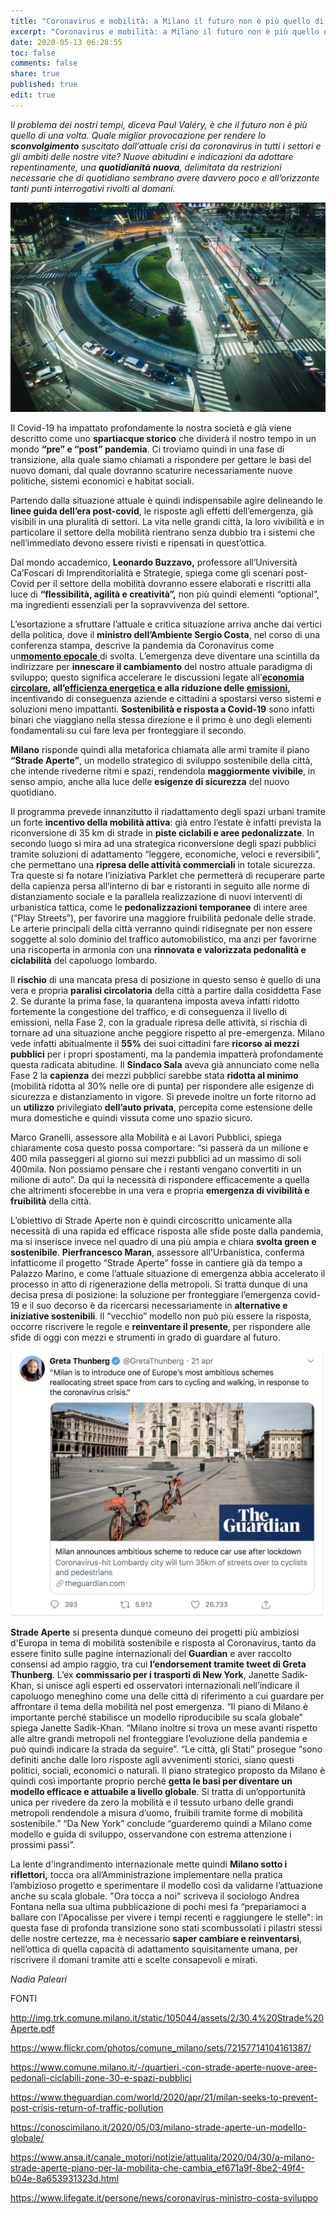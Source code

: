 ```yaml
---
title: "Coronavirus e mobilità: a Milano il futuro non è più quello di una volta"
excerpt: "Coronavirus e mobilità: a Milano il futuro non è più quello di una volta"
date: 2020-05-13 06:28:55
toc: false
comments: false
share: true
published: true
edit: true
---
```

I*l problema dei nostri tempi, diceva Paul Valéry, è che il futuro non è più quello di una volta. Quale miglior provocazione per rendere lo **sconvolgimento** suscitato dall’attuale crisi da coronavirus in tutti i settori e gli ambiti delle nostre vite? Nuove abitudini e indicazioni da adottare repentinamente, una **quotidianità nuova**, delimitata da restrizioni necessarie che di quotidiano sembrano avere davvero poco e all’orizzonte tanti punti interrogativi rivolti al domani.*

![](/assets/images/revolt-g-dpbfxfybs-unsplash.jpg)

Il Covid-19 ha impattato profondamente la nostra società e già viene descritto come uno **spartiacque storico** che dividerà il nostro tempo in un mondo **“pre” e “post” pandemia**. Ci troviamo quindi in una fase di transizione, alla quale siamo chiamati a rispondere per gettare le basi del nuovo domani, dal quale dovranno scaturire necessariamente nuove politiche, sistemi economici e habitat sociali.

Partendo dalla situazione attuale è quindi indispensabile agire delineando le **linee guida dell’era post-covid**, le risposte agli effetti dell’emergenza, già visibili in una pluralità di settori. La vita nelle grandi città, la loro vivibilità e in particolare il settore della mobilità rientrano senza dubbio tra i sistemi che nell’immediato devono essere rivisti e ripensati in quest’ottica.

Dal mondo accademico, **Leonardo Buzzavo,** professore all’Università Ca’Foscari di Imprenditorialità e Strategie, spiega come gli scenari post-Covid per il settore della mobilità dovranno essere elaborati e riscritti alla luce di **“flessibilità, agilità e creatività”,** non più quindi elementi “optional”, ma ingredienti essenziali per la sopravvivenza del settore.

L’esortazione a sfruttare l’attuale e critica situazione arriva anche dai vertici della politica, dove il **ministro dell’Ambiente Sergio Costa**, nel corso di una conferenza stampa, descrive la pandemia da Coronavirus come un[**momento epocale** ](https://www.lifegate.it/persone/news/coronavirus-crisi-sviluppo-sostenibile)di svolta. L’emergenza deve diventare una scintilla da indirizzare per **innescare il cambiamento** del nostro attuale paradigma di sviluppo; questo significa accelerare le discussioni legate all’**[economia circolare](https://www.lifegate.it/tag/economia-circolare), all’[efficienza energetica ](https://www.lifegate.it/tag/efficienza-energetica)e alla riduzione delle [emissioni](https://www.lifegate.it/tag/emissioni),** incentivando di conseguenza aziende e cittadini a spostarsi verso sistemi e soluzioni meno impattanti. **Sostenibilità e risposta a Covid-19** sono infatti binari che viaggiano nella stessa direzione e il primo è uno degli elementi fondamentali su cui fare leva per fronteggiare il secondo.

**Milano** risponde quindi alla metaforica chiamata alle armi tramite il piano **“Strade Aperte”**, un modello strategico di sviluppo sostenibile della città, che intende rivederne ritmi e spazi, rendendola **maggiormente vivibile**, in senso ampio, anche alla luce delle **esigenze di sicurezza** del nuovo quotidiano.

Il programma prevede innanzitutto il riadattamento degli spazi urbani tramite un forte **incentivo della mobilità attiva**: già entro l’estate è infatti prevista la riconversione di 35 km di strade in **piste ciclabili e aree pedonalizzate**. In secondo luogo si mira ad una strategica riconversione degli spazi pubblici tramite soluzioni di adattamento “leggere, economiche, veloci e reversibili”, che permettano una **ripresa delle attività commerciali** in totale sicurezza. Tra queste si fa notare l’iniziativa Parklet che permetterà di recuperare parte della capienza persa all’interno di bar e ristoranti in seguito alle norme di distanziamento sociale e la parallela realizzazione di nuovi interventi di urbanistica tattica, come le **pedonalizzazioni temporanee** di intere aree (“Play Streets”), per favorire una maggiore fruibilità pedonale delle strade. Le arterie principali della città verranno quindi ridisegnate per non essere soggette al solo dominio del traffico automobilistico, ma anzi per favorirne una riscoperta in armonia con una **rinnovata e valorizzata pedonalità e ciclabilità** del capoluogo lombardo.

Il **rischio** di una mancata presa di posizione in questo senso è quello di una vera e propria **paralisi circolatoria** della città a partire dalla cosiddetta Fase 2. Se durante la prima fase, la quarantena imposta aveva infatti ridotto fortemente la congestione del traffico, e di conseguenza il livello di emissioni, nella Fase 2, con la graduale ripresa delle attività, si rischia di tornare ad una situazione anche peggiore rispetto al pre-emergenza. Milano vede infatti abitualmente il **55%** dei suoi cittadini fare **ricorso ai mezzi pubblici** per i propri spostamenti, ma la pandemia impatterà profondamente questa radicata abitudine. Il **Sindaco Sala** aveva già annunciato come nella Fase 2 la **capienza** dei mezzi pubblici sarebbe stata **ridotta al minimo** (mobilità ridotta al 30% nelle ore di punta) per rispondere alle esigenze di sicurezza e distanziamento in vigore. Si prevede inoltre un forte ritorno ad un **utilizzo** privilegiato **dell’auto privata**, percepita come estensione delle mura domestiche e quindi vissuta come uno spazio sicuro. 

Marco Granelli, assessore alla Mobilità e ai Lavori Pubblici, spiega chiaramente cosa questo possa comportare: “si passerà da un milione e 400 mila passeggeri al giorno sui mezzi pubblici ad un massimo di soli 400mila. Non possiamo pensare che i restanti vengano convertiti in un milione di auto”. Da qui la necessità di rispondere efficacemente a quella che altrimenti sfocerebbe in una vera e propria **emergenza di vivibilità e fruibilità** della città.

L’obiettivo di Strade Aperte non è quindi circoscritto unicamente alla necessità di una rapida ed efficace risposta alle sfide poste dalla pandemia, ma si inserisce invece nel quadro di una più ampia e chiara **svolta green e sostenibile**. **Pierfrancesco Maran**, assessore all'Urbanistica, conferma infatticome il progetto “Strade Aperte” fosse in cantiere già da tempo a Palazzo Marino, e come l’attuale situazione di emergenza abbia accelerato il processo in atto di rigenerazione della metropoli. Si tratta dunque di una decisa presa di posizione: la soluzione per fronteggiare l’emergenza covid-19 e il suo decorso è da ricercarsi necessariamente in **alternative e iniziative sostenibili**. Il “vecchio” modello non può più essere la risposta, occorre riscrivere le regole e **reinventare il presente**, per rispondere alle sfide di oggi con mezzi e strumenti in grado di guardare al futuro.

![](/assets/images/schermata-2020-05-12-alle-14.38.44.jpg)

**Strade Aperte** si presenta dunque comeuno dei progetti più ambiziosi d'Europa in tema di mobilità sostenibile e risposta al Coronavirus, tanto da essere finito sulle pagine internazionali del **Guardian** e aver raccolto consensi ad ampio raggio, tra cui **l’endorsement tramite tweet di Greta Thunberg**. L’ex **commissario per i trasporti di New York**, Janette Sadik-Khan, si unisce agli esperti ed osservatori internazionali nell’indicare il capoluogo meneghino come una delle città di riferimento a cui guardare per affrontare il tema della mobilità nel post emergenza. “Il piano di Milano è importante perché stabilisce un modello riproducibile su scala globale” spiega Janette Sadik-Khan. “Milano inoltre si trova un mese avanti rispetto alle altre grandi metropoli nel fronteggiare l’evoluzione della pandemia e può quindi indicare la strada da seguire”. “Le città, gli Stati” prosegue “sono definiti anche dalle loro risposte agli avvenimenti storici, siano questi politici, sociali, economici o naturali. Il piano strategico proposto da Milano è quindi così importante proprio perché **getta le basi per diventare un modello efficace e attuabile a livello globale**. Si tratta di un’opportunità unica per rivedere da zero la mobilità e il tessuto urbano delle grandi metropoli rendendole a misura d’uomo, fruibili tramite forme di mobilità sostenibile.” “Da New York” conclude “guarderemo quindi a Milano come modello e guida di sviluppo, osservandone con estrema attenzione i prossimi passi”.

La lente d'ingrandimento internazionale mette quindi **Milano sotto i riflettori,** tocca ora all’Amministrazione implementare nella pratica l’ambizioso progetto e sperimentare il modello così da validarne l’attuazione anche su scala globale. "Ora tocca a noi” scriveva il sociologo Andrea Fontana nella sua ultima pubblicazione di pochi mesi fa “prepariamoci a ballare con l'Apocalisse per vivere i tempi recenti e raggiungere le stelle": in questa fase di profonda transizione sono stati scombussolati i pilastri stessi delle nostre certezze, ma è necessario **saper cambiare e reinventarsi**, nell’ottica di quella capacità di adattamento squisitamente umana, per riscrivere il domani tramite atti e scelte consapevoli e mirati.

*Nadia Paleari*

FONTI

<http://img.trk.comune.milano.it/static/105044/assets/2/30.4%20Strade%20Aperte.pdf>

<https://www.flickr.com/photos/comune_milano/sets/72157714104161387/>

<https://www.comune.milano.it/-/quartieri.-con-strade-aperte-nuove-aree-pedonali-ciclabili-zone-30-e-spazi-pubblici>

<https://www.theguardian.com/world/2020/apr/21/milan-seeks-to-prevent-post-crisis-return-of-traffic-pollution>

<https://conoscimilano.it/2020/05/03/milano-strade-aperte-un-modello-globale/>

<https://www.ansa.it/canale_motori/notizie/attualita/2020/04/30/a-milano-strade-aperte-piano-per-la-mobilita-che-cambia_ef671a9f-8be2-49f4-b04e-8a653931323d.html>

<https://www.lifegate.it/persone/news/coronavirus-ministro-costa-sviluppo>